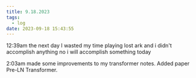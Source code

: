 ```yaml
---
title: 9.18.2023
tags:
  - log
date: 2023-09-18 15:43:55
---
```


12:39am the next day
I wasted my time playing lost ark and i didn't accomplish anything
no i will accomplish something today

2:03am
made some improvements to my transformer notes. Added paper Pre-LN Transformer.